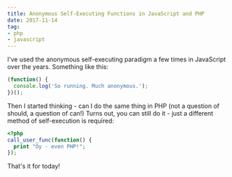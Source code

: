 ```yaml
---
title: Anonymous Self-Executing Functions in JavaScript and PHP
date: 2017-11-14
tag:
- php
- javascript
---
```

I've used the anonymous self-executing paradigm a few times in JavaScript over the years.  Something like this:

<!--more-->

```javascript
(function() {
  console.log('So running. Much anonymous.');
})();
```

Then I started thinking - can I do the same thing in PHP (not a question of should, a question of can!)  Turns out, you can still do it - just a different method of self-execution is required:

```php
<?php
call_user_func(function() {
  print "Oy - even PHP!";
});
```

That's it for today!